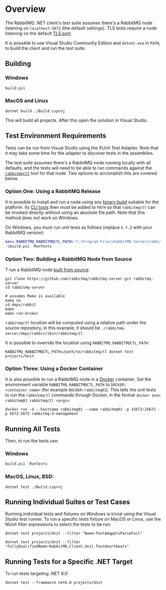 # Overview

The RabbitMQ .NET client's test suite assumes there's a RabbitMQ node listening
on `localhost:5672` (the default settings). TLS tests require a node listening
on the default [TLS port](https://rabbitmq.com/ssl.html).

It is possible to use Visual Studio Community Edition and `dotnet.exe` in
`PATH`, to build the client and run the test suite.


## Building


### Windows

```powershell
build.ps1
```

### MacOS and Linux

```shell
dotnet build ./Build.csproj
```

This will build all projects. After this open the solution in Visual Studio.


## Test Environment Requirements

Tests can be run from Visual Studio using the XUnit Test Adapter.  Note that it
may take some time for the adapter to discover tests in the assemblies.

The test suite assumes there's a RabbitMQ node running locally with all
defaults, and the tests will need to be able to run commands against the
[`rabbitmqctl`](https://www.rabbitmq.com/rabbitmqctl.8.html) tool for that node.
Two options to accomplish this are covered below.


### Option One: Using a RabbitMQ Release

It is possible to install and run a node using any [binary build](https://www.rabbitmq.com/download.html)
suitable for the platform. Its [CLI tools](https://rabbitmq.com/cli.html) then must be added to `PATH` so that `rabbitmqctl` can be
invoked directly without using an absolute file path. Note that this method does *not* work on Windows.

On Windows, you must run unit tests as follows (replace `X.Y.Z` with your RabbitMQ version):

```powershell
$env:RABBITMQ_RABBITMQCTL_PATH='C:\Program Files\RabbitMQ Server\rabbitmq_server-X.Y.Z\sbin\rabbitmqctl.bat'
.\build.ps1 -RunTests
```

### Option Two: Building a RabbitMQ Node from Source

T run a RabbitMQ node [built from source](https://www.rabbitmq.com/build-server.html):

```shell
git clone https://github.com/rabbitmq/rabbitmq-server.git rabbitmq-server
cd rabbitmq-server

# assumes Make is available
make co
cd deps/rabbit
make
make run-broker
```

`rabbitmqctl` location will be computed using a relative path under the source repository,
in this example, it should be `./rabbitmq-server/deps/rabbit/sbin/rabbitmqctl`.

It is possible to override the location using `RABBITMQ_RABBITMQCTL_PATH`:

```
RABBITMQ_RABBITMQCTL_PATH=/path/to/rabbitmqctl dotnet test projects/Unit
```

### Option Three: Using a Docker Container

It is also possible to run a RabbitMQ node in a
[Docker](https://www.docker.com/) container.  Set the environment variable
`RABBITMQ_RABBITMQCTL_PATH` to `DOCKER:<container_name>` (for example
`DOCKER:rabbitmq01`). This tells the unit tests to run the `rabbitmqctl`
commands through Docker, in the format `docker exec rabbitmq01 rabbitmqctl
<args>`:

```shell
docker run -d --hostname rabbitmq01 --name rabbitmq01 -p 15672:15672 -p 5672:5672 rabbitmq:3-management
```

## Running All Tests

Then, to run the tests use:


### Windows

```powershell
build.ps1 -RunTests
```

### MacOS, Linux, BSD:

```shell
dotnet test ./Build.csproj
```

## Running Individual Suites or Test Cases

Running individual tests and fixtures on Windows is trivial using the Visual Studio test runner.
To run a specific tests fixture on MacOS or Linux, use the NUnit filter expressions to select the tests to be run:

``` shell
dotnet test projects/Unit --filter "Name~TestAmqpUriParseFail"

dotnet test projects/Unit --filter "FullyQualifiedName~RabbitMQ.Client.Unit.TestHeartbeats"
```

## Running Tests for a Specific .NET Target

To run tests targeting .NET 6.0:

``` shell
dotnet test --framework net6.0 projects/Unit
```
